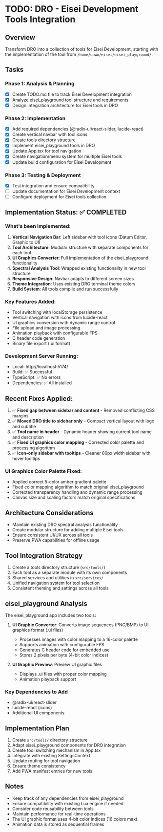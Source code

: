 # TODO: DRO - Eisei Development Tools Integration

## Overview
Transform DRO into a collection of tools for Eisei Development, starting with the implementation of the tool from `/home/unwn/eisei/eisei_playground/`.

## Tasks

### Phase 1: Analysis & Planning
- [x] Create TODO.md file to track Eisei Development integration
- [x] Analyze eisei_playground tool structure and requirements
- [x] Design integration architecture for Eisei tools in DRO

### Phase 2: Implementation
- [x] Add required dependencies (@radix-ui/react-slider, lucide-react)
- [x] Create vertical navbar with tool icons
- [x] Create tools directory structure
- [x] Implement eisei_playground tools in DRO
- [x] Update App.tsx for tool navigation
- [x] Create navigation/menu system for multiple Eisei tools
- [x] Update build configuration for Eisei Development

### Phase 3: Testing & Deployment
- [x] Test integration and ensure compatibility
- [ ] Update documentation for Eisei Development context
- [ ] Configure deployment for Eisei tools collection

## Implementation Status: ✅ COMPLETED

### What's been implemented:
1. **Vertical Navigation Bar**: Left sidebar with tool icons (Datum Editor, Graphic to UI)
2. **Tool Architecture**: Modular structure with separate components for each tool
3. **UI Graphics Converter**: Full implementation of the eisei_playground functionality
4. **Spectral Analysis Tool**: Wrapped existing functionality in new tool structure
5. **Responsive Design**: Navbar adapts to different screen sizes
6. **Theme Integration**: Uses existing DRO terminal theme colors
7. **Build System**: All tools compile and run successfully

### Key Features Added:
- Tool switching with localStorage persistence
- Vertical navigation with icons from lucide-react
- UI graphics conversion with dynamic range control
- File upload and image processing
- Animation playback with configurable FPS
- C header code generation
- Binary file export (.ui format)

### Development Server Running:
- Local: http://localhost:5174/
- Build: ✅ Successful
- TypeScript: ✅ No errors
- Dependencies: ✅ All installed

## Recent Fixes Applied:
1. ✅ **Fixed gap between sidebar and content** - Removed conflicting CSS margins
2. ✅ **Moved DRO title to sidebar only** - Compact vertical layout with logo and subtitle
3. ✅ **Tool name in header** - Dynamic header showing current tool name and description
4. ✅ **Fixed UI graphics color mapping** - Corrected color palette and processing algorithm
5. ✅ **Icon-only sidebar with tooltips** - Cleaner 80px width sidebar with hover tooltips

### UI Graphics Color Palette Fixed:
- Applied correct 5-color amber gradient palette
- Fixed color mapping algorithm to match original eisei_playground
- Corrected transparency handling and dynamic range processing
- Canvas size and scaling factors match original specifications

## Architecture Considerations
- Maintain existing DRO spectral analysis functionality
- Create modular structure for adding multiple Eisei tools
- Ensure consistent UI/UX across all tools
- Preserve PWA capabilities for offline usage

## Tool Integration Strategy
1. Create a tools directory structure (`src/tools/`)
2. Each tool as a separate module with its own components
3. Shared services and utilities in `src/services/`
4. Unified navigation system for tool selection
5. Consistent theming and settings across all tools

## eisei_playground Analysis
The eisei_playground app includes two tools:
1. **UI Graphic Converter**: Converts image sequences (PNG/BMP) to UI graphics format (.ui files)
   - Processes images with color mapping to a 16-color palette
   - Supports animation with configurable FPS
   - Generates C header code for embedded use
   - Stores 2 pixels per byte (4-bit color indices)

2. **UI Graphic Preview**: Preview UI graphic files
   - Displays .ui files with proper color mapping
   - Animation playback support

### Key Dependencies to Add
- @radix-ui/react-slider
- lucide-react (icons)
- Additional UI components

## Implementation Plan
1. Create `src/tools/` directory structure
2. Adapt eisei_playground components for DRO integration
3. Create tool switching mechanism in App.tsx
4. Integrate with existing SettingsContext
5. Update routing for tool navigation
6. Ensure theme consistency
7. Add PWA manifest entries for new tools

## Notes
- Keep track of any dependencies from eisei_playground
- Ensure compatibility with existing Lua engine if needed
- Consider code reusability between tools
- Maintain performance for real-time operations
- The UI graphic format uses 4-bit color indices (16 colors max)
- Animation data is stored as sequential frames